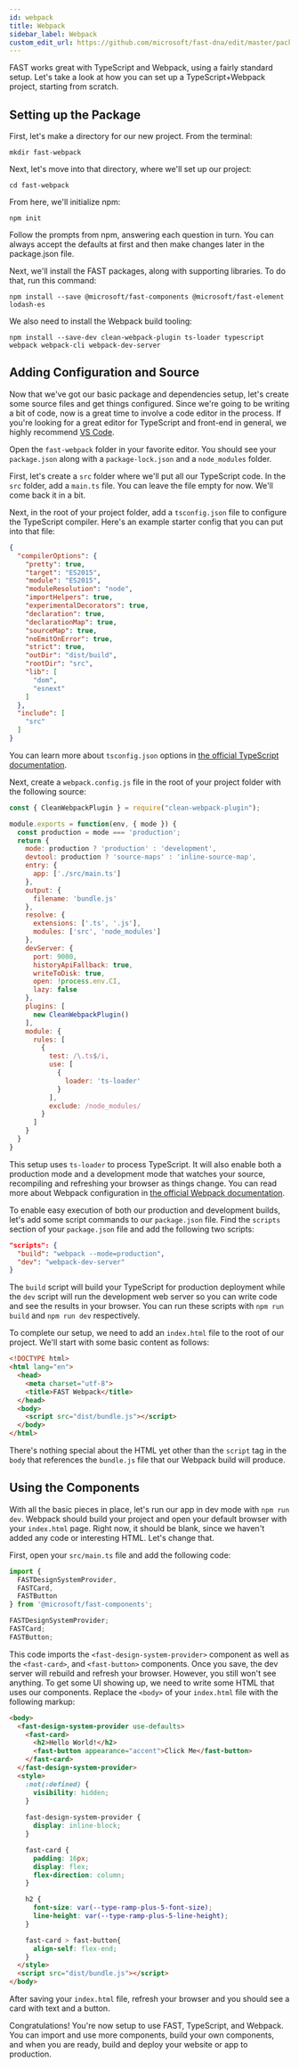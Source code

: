 ```yaml
---
id: webpack
title: Webpack
sidebar_label: Webpack
custom_edit_url: https://github.com/microsoft/fast-dna/edit/master/packages/web-components/fast-foundation/docs/integrations/webpack.md
---
```


FAST works great with TypeScript and Webpack, using a fairly standard setup. Let's take a look at how you can set up a TypeScript+Webpack project, starting from scratch.

## Setting up the Package

First, let's make a directory for our new project. From the terminal:

```shell
mkdir fast-webpack
```

Next, let's move into that directory, where we'll set up our project:

```shell
cd fast-webpack
```

From here, we'll initialize npm:

```shell
npm init
```

Follow the prompts from npm, answering each question in turn. You can always accept the defaults at first and then make changes later in the package.json file.

Next, we'll install the FAST packages, along with supporting libraries. To do that, run this command:

```shell
npm install --save @microsoft/fast-components @microsoft/fast-element lodash-es
```

We also need to install the Webpack build tooling:

```shell
npm install --save-dev clean-webpack-plugin ts-loader typescript webpack webpack-cli webpack-dev-server
```

## Adding Configuration and Source

Now that we've got our basic package and dependencies setup, let's create some source files and get things configured. Since we're going to be writing a bit of code, now is a great time to involve a code editor in the process. If you're looking for a great editor for TypeScript and front-end in general, we highly recommend [VS Code](https://code.visualstudio.com/).

Open the `fast-webpack` folder in your favorite editor. You should see your `package.json` along with a `package-lock.json` and a `node_modules` folder.

First, let's create a `src` folder where we'll put all our TypeScript code. In the `src` folder, add a `main.ts` file. You can leave the file empty for now. We'll come back it in a bit.

Next, in the root of your project folder, add a `tsconfig.json` file to configure the TypeScript compiler. Here's an example starter config that you can put into that file:

```json
{
  "compilerOptions": {
    "pretty": true,
    "target": "ES2015",
    "module": "ES2015",
    "moduleResolution": "node",
    "importHelpers": true,
    "experimentalDecorators": true,
    "declaration": true,
    "declarationMap": true,
    "sourceMap": true,
    "noEmitOnError": true,
    "strict": true,
    "outDir": "dist/build",
    "rootDir": "src",
    "lib": [
      "dom",
      "esnext"
    ]
  },
  "include": [
    "src"
  ]
}
```

You can learn more about `tsconfig.json` options in [the official TypeScript documentation](https://www.typescriptlang.org/docs/handbook/tsconfig-json.html).

Next, create a `webpack.config.js` file in the root of your project folder with the following source:

```js
const { CleanWebpackPlugin } = require("clean-webpack-plugin");

module.exports = function(env, { mode }) {
  const production = mode === 'production';
  return {
    mode: production ? 'production' : 'development',
    devtool: production ? 'source-maps' : 'inline-source-map',
    entry: {
      app: ['./src/main.ts']
    },
    output: {
      filename: 'bundle.js'
    },
    resolve: {
      extensions: ['.ts', '.js'],
      modules: ['src', 'node_modules']
    },
    devServer: {
      port: 9000,
      historyApiFallback: true,
      writeToDisk: true,
      open: !process.env.CI,
      lazy: false
    },
    plugins: [
      new CleanWebpackPlugin()
    ],
    module: {
      rules: [
        {
          test: /\.ts$/i,
          use: [
            {
              loader: 'ts-loader'
            }
          ],
          exclude: /node_modules/
        }
      ]
    }
  }
}
```

This setup uses `ts-loader` to process TypeScript. It will also enable both a production mode and a development mode that watches your source, recompiling and refreshing your browser as things change. You can read more about Webpack configuration in [the official Webpack documentation](https://webpack.js.org/).

To enable easy execution of both our production and development builds, let's add some script commands to our `package.json` file. Find the `scripts` section of your `package.json` file and add the following two scripts:

```json
"scripts": {
  "build": "webpack --mode=production",
  "dev": "webpack-dev-server"
}
```

The `build` script will build your TypeScript for production deployment while the `dev` script will run the development web server so you can write code and see the results in your browser. You can run these scripts with `npm run build` and `npm run dev` respectively.

To complete our setup, we need to add an `index.html` file to the root of our project. We'll start with some basic content as follows:

```html
<!DOCTYPE html>
<html lang="en">
  <head>
    <meta charset="utf-8">
    <title>FAST Webpack</title>
  </head>
  <body>
    <script src="dist/bundle.js"></script>
  </body>
</html>
```

There's nothing special about the HTML yet other than the `script` tag in the `body` that references the `bundle.js` file that our Webpack build will produce.

## Using the Components

With all the basic pieces in place, let's run our app in dev mode with `npm run dev`. Webpack should build your project and open your default browser with your `index.html` page. Right now, it should be blank, since we haven't added any code or interesting HTML. Let's change that.

First, open your `src/main.ts` file and add the following code:

```ts
import { 
  FASTDesignSystemProvider, 
  FASTCard, 
  FASTButton 
} from '@microsoft/fast-components';

FASTDesignSystemProvider;
FASTCard;
FASTButton;
```

This code imports the `<fast-design-system-provider>` component as well as the `<fast-card>`, and `<fast-button>` components. Once you save, the dev server will rebuild and refresh your browser. However, you still won't see anything. To get some UI showing up, we need to write some HTML that uses our components. Replace the `<body>` of your `index.html` file with the following markup:

```html
<body>
  <fast-design-system-provider use-defaults>
    <fast-card>
      <h2>Hello World!</h2>
      <fast-button appearance="accent">Click Me</fast-button>
    </fast-card>
  </fast-design-system-provider>
  <style>
    :not(:defined) {
      visibility: hidden;
    }
    
    fast-design-system-provider {
      display: inline-block;
    }

    fast-card {
      padding: 16px;
      display: flex;
      flex-direction: column;
    }

    h2 {
      font-size: var(--type-ramp-plus-5-font-size);
      line-height: var(--type-ramp-plus-5-line-height);
    }

    fast-card > fast-button{
      align-self: flex-end;
    }
  </style>
  <script src="dist/bundle.js"></script>
</body>
```

After saving your `index.html` file, refresh your browser and you should see a card with text and a button.

Congratulations! You're now setup to use FAST, TypeScript, and Webpack. You can import and use more components, build your own components, and when you are ready, build and deploy your website or app to production.